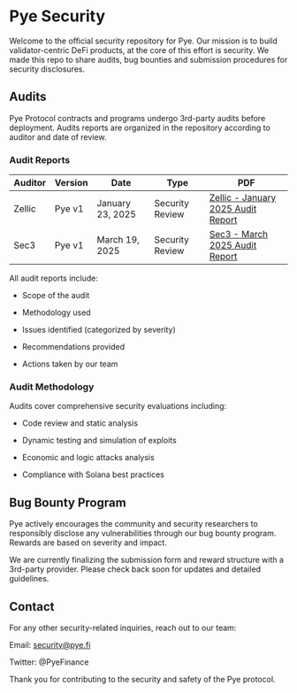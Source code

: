 # Pye Security

Welcome to the official security repository for Pye. Our mission is to build validator-centric DeFi products, at the core of this effort is security. We made this repo to share audits, bug bounties and submission procedures for security disclosures.

## Audits

Pye Protocol contracts and programs undergo 3rd-party audits before deployment. Audits reports are organized in the repository according to auditor and date of review.

### Audit Reports

| Auditor | Version | Date             | Type            | PDF                                                                                                                                       |
| ------- | ------- | ---------------- | --------------- | ----------------------------------------------------------------------------------------------------------------------------------------- |
| Zellic  | Pye v1  | January 23, 2025 | Security Review | [Zellic - January 2025 Audit Report](https://github.com/pyefi/security/blob/master/security_audits/Pye%20-%20Zellic%20Audit%20Report.pdf) |
| Sec3    | Pye v1  | March 19, 2025   | Security Review | [Sec3 - March 2025 Audit Report](https://github.com/pyefi/security/blob/master/security_audits/pyefi_bonds_report.pdf)                    |

All audit reports include:

- Scope of the audit

- Methodology used

- Issues identified (categorized by severity)

- Recommendations provided

- Actions taken by our team

### Audit Methodology

Audits cover comprehensive security evaluations including:

- Code review and static analysis

- Dynamic testing and simulation of exploits

- Economic and logic attacks analysis

- Compliance with Solana best practices

## Bug Bounty Program

Pye actively encourages the community and security researchers to responsibly disclose any vulnerabilities through our bug bounty program. Rewards are based on severity and impact.

We are currently finalizing the submission form and reward structure with a 3rd-party provider. Please check back soon for updates and detailed guidelines.

## Contact

For any other security-related inquiries, reach out to our team:

Email: security@pye.fi

Twitter: @PyeFinance

Thank you for contributing to the security and safety of the Pye protocol.
